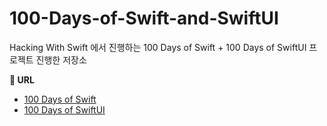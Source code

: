 # 100-Days-of-Swift-and-SwiftUI
Hacking With Swift 에서 진행하는 100 Days of Swift + 100 Days of SwiftUI 프로젝트 진행한 저장소


**🔗 URL**
- [100 Days of Swift](https://www.hackingwithswift.com/100)
- [100 Days of SwiftUI](https://www.hackingwithswift.com/100/swiftui)
